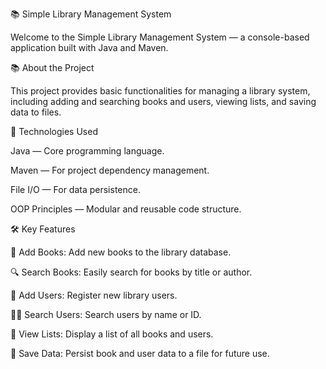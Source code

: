 📚 Simple Library Management System

Welcome to the Simple Library Management System — a console-based application built with Java and Maven.

📚 About the Project

This project provides basic functionalities for managing a library system, including adding and searching books and users, viewing lists, and saving data to files.

🚀 Technologies Used

Java — Core programming language.

Maven — For project dependency management.

File I/O — For data persistence.

OOP Principles — Modular and reusable code structure.

🛠️ Key Features

📖 Add Books: Add new books to the library database.

🔍 Search Books: Easily search for books by title or author.

👤 Add Users: Register new library users.

🕵️‍♂️ Search Users: Search users by name or ID.

📑 View Lists: Display a list of all books and users.

💾 Save Data: Persist book and user data to a file for future use.
